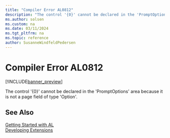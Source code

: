 ```yaml
---
title: "Compiler Error AL0812"
description: "The control '{0}' cannot be declared in the 'PromptOptions' area because it is not a page field of type 'Option'."
ms.author: solsen
ms.custom: na
ms.date: 03/11/2024
ms.tgt_pltfrm: na
ms.topic: reference
author: SusanneWindfeldPedersen
---
```

[//]: # (START>DO_NOT_EDIT)
[//]: # (IMPORTANT:Do not edit any of the content between here and the END>DO_NOT_EDIT.)
[//]: # (Any modifications should be made in the .xml files in the ModernDev repo.)
# Compiler Error AL0812

[!INCLUDE[banner_preview](../includes/banner_preview.md)]

The control '{0}' cannot be declared in the 'PromptOptions' area because it is not a page field of type 'Option'.


[//]: # (IMPORTANT: END>DO_NOT_EDIT)
## See Also  
[Getting Started with AL](../devenv-get-started.md)  
[Developing Extensions](../devenv-dev-overview.md)  